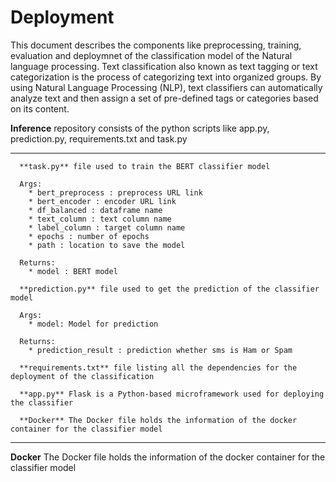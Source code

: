 # Deployment
This document describes the components like preprocessing, training, evaluation and deploymnet of the classification model of the Natural language processing. Text classification also known as text tagging or text categorization is the process of categorizing text into organized groups. By using Natural Language Processing (NLP), text classifiers can automatically analyze text and then assign a set of pre-defined tags or categories based on its content.

**Inference** repository consists of the python scripts like app.py, prediction.py, requirements.txt and task.py

***

      **task.py** file used to train the BERT classifier model

      Args:
        * bert_preprocess : preprocess URL link
        * bert_encoder : encoder URL link
        * df_balanced : dataframe name
        * text_column : text column name
        * label_column : target column name
        * epochs : number of epochs
        * path : location to save the model

      Returns:
        * model : BERT model

      **prediction.py** file used to get the prediction of the classifier model

      Args:
        * model: Model for prediction

      Returns:
        * prediction_result : prediction whether sms is Ham or Spam

      **requirements.txt** file listing all the dependencies for the deployment of the classification

      **app.py** Flask is a Python-based microframework used for deploying the classifier

      **Docker** The Docker file holds the information of the docker container for the classifier model


***

**Docker** The Docker file holds the information of the docker container for the classifier model
